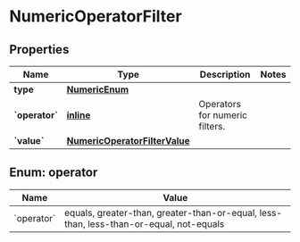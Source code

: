 
# NumericOperatorFilter

## Properties
| Name | Type | Description | Notes |
| ------------ | ------------- | ------------- | ------------- |
| **type** | [**NumericEnum**](NumericEnum.md) |  |  |
| **&#x60;operator&#x60;** | [**inline**](#&#x60;Operator&#x60;) | Operators for numeric filters. |  |
| **&#x60;value&#x60;** | [**NumericOperatorFilterValue**](NumericOperatorFilterValue.md) |  |  |


<a id="`Operator`"></a>
## Enum: operator
| Name | Value |
| ---- | ----- |
| &#x60;operator&#x60; | equals, greater-than, greater-than-or-equal, less-than, less-than-or-equal, not-equals |




